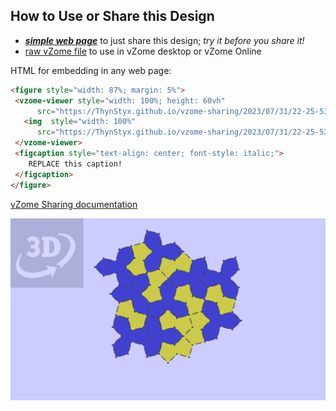 
## How to Use or Share this Design

 - [***simple web page***](<https://ThynStyx.github.io/vzome-sharing/2023/07/31/22-25-53-propellor-bowtie-spectres/>) to just share this design; *try it before you share it!*
 - [raw vZome file](<https://raw.githubusercontent.com/ThynStyx/vzome-sharing/main/2023/07/31/22-25-53-propellor-bowtie-spectres/propellor-bowtie-spectres.vZome>) to use in vZome desktop or vZome Online
 
 HTML for embedding in any web page:
 ```html
<figure style="width: 87%; margin: 5%">
  <vzome-viewer style="width: 100%; height: 60vh"
       src="https://ThynStyx.github.io/vzome-sharing/2023/07/31/22-25-53-propellor-bowtie-spectres/propellor-bowtie-spectres.vZome" >
    <img  style="width: 100%"
       src="https://ThynStyx.github.io/vzome-sharing/2023/07/31/22-25-53-propellor-bowtie-spectres/propellor-bowtie-spectres.png" >
  </vzome-viewer>
  <figcaption style="text-align: center; font-style: italic;">
     REPLACE this caption!
  </figcaption>
</figure>
 ```

[vZome Sharing documentation](https://vzome.github.io/vzome/sharing.html#how-it-works)

![Image](<propellor-bowtie-spectres.png>)

